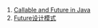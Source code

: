 1. [Callable and Future in Java](https://www.geeksforgeeks.org/callable-future-java/)
2. [Future设计模式](https://www.jianshu.com/p/ce54d86051b8)